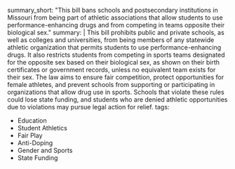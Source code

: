 summary_short: "This bill bans schools and postsecondary institutions in Missouri from being part of athletic associations that allow students to use performance-enhancing drugs and from competing in teams opposite their biological sex."
summary: |
  This bill prohibits public and private schools, as well as colleges and universities, from being members of any statewide athletic organization that permits students to use performance-enhancing drugs. It also restricts students from competing in sports teams designated for the opposite sex based on their biological sex, as shown on their birth certificates or government records, unless no equivalent team exists for their sex. The law aims to ensure fair competition, protect opportunities for female athletes, and prevent schools from supporting or participating in organizations that allow drug use in sports. Schools that violate these rules could lose state funding, and students who are denied athletic opportunities due to violations may pursue legal action for relief.
tags:
  - Education
  - Student Athletics
  - Fair Play
  - Anti-Doping
  - Gender and Sports
  - State Funding
